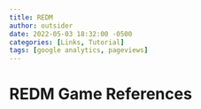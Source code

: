 ```yaml
---
title: REDM
author: outsider
date: 2022-05-03 18:32:00 -0500
categories: [Links, Tutorial]
tags: [google analytics, pageviews]
---
```




# REDM Game References




